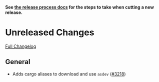 **See [the release process docs](docs/howtos/cut-a-new-release.md) for the steps to take when cutting a new release.**

# Unreleased Changes

[Full Changelog](https://github.com/mozilla/application-services/compare/v61.0.5...master)


## General

- Adds cargo aliases to download and use `asdev` ([#3218](https://github.com/mozilla/application-services/pull/3218))